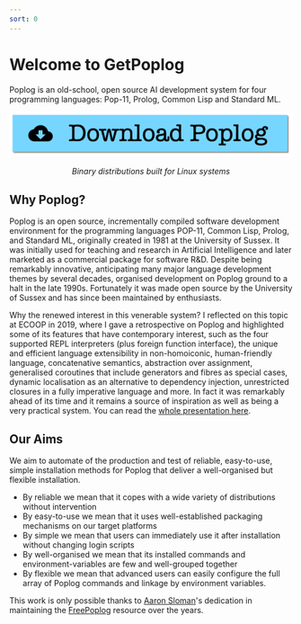 ```yaml
---
sort: 0
---
```

# Welcome to GetPoplog

Poplog is an old-school, open source AI development system for four programming languages: Pop-11, Prolog, Common Lisp and Standard ML. 

<div align="center">
<a href="Download.html"><img src="download.png" alt="Download Poplog"/></a>
<p><em>Binary distributions built for Linux systems</em></p>
</div>

## Why Poplog?

Poplog is an open source, incrementally compiled software development environment for the programming languages POP-11, Common Lisp, Prolog, and Standard ML, originally created in 1981 at the University of Sussex. It was initially used for teaching and research in Artificial Intelligence and later marketed as a commercial package for software R&D. Despite being remarkably innovative, anticipating many major language development themes by several decades, organised development on Poplog ground to a halt in the late 1990s. Fortunately it was made open source by the University of Sussex and has since been maintained by enthusiasts.

Why the renewed interest in this venerable system? I reflected on this topic at ECOOP in 2019, where I gave a retrospective on Poplog and highlighted some of its features that have contemporary interest, such as the four supported REPL interpreters (plus foreign function interface), the unique and efficient language extensibility in non-homoiconic, human-friendly language, concatenative semantics, abstraction over assignment, generalised coroutines that include generators and fibres as special cases, dynamic localisation as an alternative to dependency injection, unrestricted closures in a fully imperative language and more. In fact it was remarkably ahead of its time and it remains a source of inspiration as well as being a very practical system. You can read the [whole presentation here](https://docs.google.com/presentation/d/e/2PACX-1vSWFYh1OCBXk3i_O_8J44BsWfm03ftpdLMMzht7F6jDRHgUW5-7wgZQWFuSyooMk394ubTqH7SAPMRq/pub?start=false&loop=false&delayms=60000). 


## Our Aims

We aim to automate of the production and test of reliable, easy-to-use, simple installation methods for Poplog that deliver a well-organised but flexible installation.
- By reliable we mean that it copes with a wide variety of distributions without intervention
- By easy-to-use we mean that it uses well-established packaging mechanisms on our target platforms
- By simple we mean that users can immediately use it after installation without changing login scripts
- By well-organised we mean that its installed commands and environment-variables are few and well-grouped together
- By flexible we mean that advanced users can easily configure the full array of Poplog commands and linkage by environment variables.

This work is only possible thanks to [Aaron Sloman](https://www.turing.ac.uk/people/researchers/aaron-sloman)'s dedication in maintaining
the [FreePoplog](https://www.cs.bham.ac.uk/research/projects/poplog/freepoplog.html) resource over the years.

